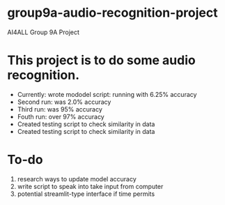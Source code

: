 # group9a-audio-recognition-project
AI4ALL Group 9A Project

# This project is to do some audio recognition. 

<ul>
<li>Currently: wrote mododel script: running with 6.25% accuracy</li>
<li>Second run: was 2.0% accuracy </li>
<li>Third run: was 95% accuracy</li>
<li>Fouth run: over 97% accuracy</li>
<li>Created testing script to check similarity in data</li>
<li>Created testing script to check similarity in data</li>
</ul>





# To-do 

<ol> 
  <li>research ways to update model accuracy</li>
  <li>write script to speak into take input from computer</li>
  <li>potential streamlit-type interface if time permits</li>
</ol>
